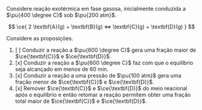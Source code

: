 Considere reação exotérmica em fase gasosa, inicialmente conduzida a $\pu{400 \degree C}$ sob $\pu{200 atm}$. 

$$
\ce{ 2 \textbf{A}(g) + \textbf{B}(g) <=> \textbf{C}(g) + \textbf{D}(g) }
$$

Considere as proposições.

1. [ ] Conduzir a reação a $\pu{600 \degree C}$ gera uma fração maior de $\ce{\textbf{C}}$ e $\ce{\textbf{D}}$.
2. [x] Conduzir a reação a $\pu{600 \degree C}$ faz com que o equilíbrio seja alcançado em menos de 60 min.
3. [x] Conduzir a reação a uma pressão de $\pu{100 atm}$ gera uma fração menor de $\ce{\textbf{C}}$ e $\ce{\textbf{D}}$.
4. [x] Remover $\ce{\textbf{C}}$ e $\ce{\textbf{D}}$ do meio reacional após o equilíbrio e então retomar a reação permitem obter uma fração total maior de $\ce{\textbf{C}}$ e $\ce{\textbf{D}}$.


